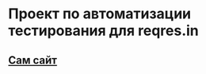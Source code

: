 # Проект по автоматизации тестирования для reqres.in
## <a target="_blank" href="https://reqres.in/">Сам сайт</a>
